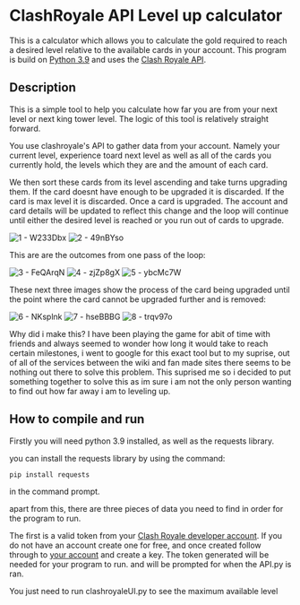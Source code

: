 
# ClashRoyale API Level up calculator

This is a calculator which allows you to calculate the gold required to reach a desired level relative to the available cards in your account.
This program is build on [Python 3.9](https://www.python.org/downloads/release/python-390/) and uses the [Clash Royale API](https://developer.clashroyale.com/#/).

## Description

This is a simple tool to help you calculate how far you are from your next level or next king tower level. The logic of this tool is relatively straight forward. 

You use clashroyale's API to gather data from your account. Namely your current level, experience toard next level as well as all of the cards you currently hold, the levels which they are and the amount of each card.

We then sort these cards from its level ascending and take turns upgrading them. If the card doesnt have enough to be upgraded it is discarded. If the card is max level it is discarded. Once a card is upgraded. The account and card details will be updated to reflect this change and the loop will continue until either the desired level is reached or you run out of cards to upgrade.

![1 - W233Dbx](https://user-images.githubusercontent.com/118275848/226440257-834dd2c5-6c2e-478b-b6c1-f3cd84bedb56.png)
![2 - 49nBYso](https://user-images.githubusercontent.com/118275848/226440295-7d5fce29-5f5c-45c8-b0dc-2a07a8a1c1ff.png)

This are are the outcomes from one pass of the loop:

![3 - FeQArqN](https://user-images.githubusercontent.com/118275848/226440308-0366fd9b-d579-4b61-bc71-eee60c389dc4.png)
![4 - zjZp8gX](https://user-images.githubusercontent.com/118275848/226440322-6a7a44c0-35ac-4421-bb9e-7833a098a7b1.png)
![5 - ybcMc7W](https://user-images.githubusercontent.com/118275848/226440334-6b1f381d-61a2-4f4d-956c-33bc6c6b9833.png)

These next three images show the process of the card being upgraded until the point where the card cannot be upgraded further and is removed:

![6 - NKsplnk](https://user-images.githubusercontent.com/118275848/226440357-41dc8da0-20e6-45a4-868d-54b289079abe.png)
![7 - hseBBBG](https://user-images.githubusercontent.com/118275848/226440422-08d88c8f-07b3-47ba-b3e8-109d98d8418d.png)
![8 - trqv97o](https://user-images.githubusercontent.com/118275848/226440435-e52a547d-877b-46b2-86f4-ae5439681622.png)

Why did i make this? I have been playing the game for abit of time with friends and always seemed to wonder how long it would take to reach certain milestones, i went to google for this exact tool but to my suprise, out of all of the services between the wiki and fan made sites there seems to be nothing out there to solve this problem. This suprised me so i decided to put something together to solve this as im sure i am not the only person wanting to find out how far away i am to leveling up.


## How to compile and run

Firstly you will need python 3.9 installed, as well as the requests library.

you can install the requests library by using the command:

    pip install requests
in the command prompt.

apart from this, there are three pieces of data you need to find in order for the program to run. 

The first is a valid token from your [Clash Royale developer account](https://developer.clashroyale.com/#/). 
If you do not have an account create one for free, and once created follow through to [your account](https://developer.clashroyale.com/#/account) and create a key. The token generated will be needed for your program to run. and will be prompted for when the API.py is ran.

   
You just need to run clashroyaleUI.py to see the maximum available level


   
